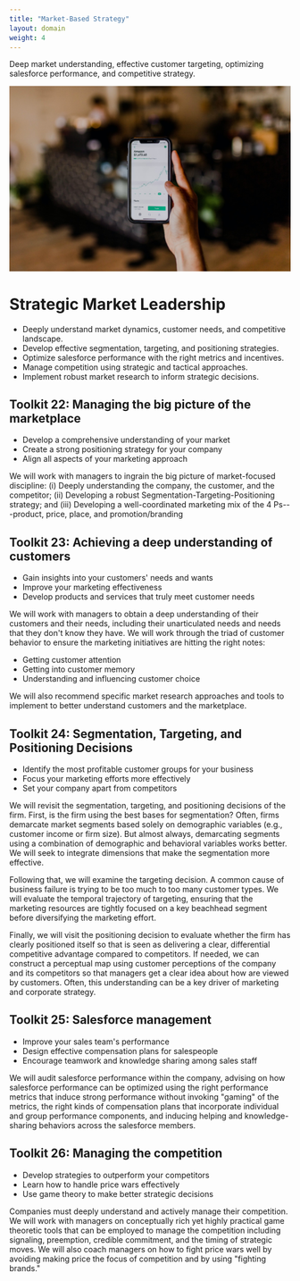 ```yaml
---
title: "Market-Based Strategy"
layout: domain
weight: 4
---
```


Deep market understanding, effective customer targeting, optimizing salesforce performance, and competitive strategy.

![Accounting Services](/images/austin-distel-nGc5RT2HmF0-unsplash.jpg)

# Strategic Market Leadership

- Deeply understand market dynamics, customer needs, and competitive landscape.
- Develop effective segmentation, targeting, and positioning strategies.
- Optimize salesforce performance with the right metrics and incentives.
- Manage competition using strategic and tactical approaches.
- Implement robust market research to inform strategic decisions.

## Toolkit 22: Managing the big picture of the marketplace

- Develop a comprehensive understanding of your market
- Create a strong positioning strategy for your company
- Align all aspects of your marketing approach

We will work with managers to ingrain the big picture of market-focused discipline: (i) Deeply understanding the company, the customer, and the competitor; (ii) Developing a robust Segmentation-Targeting-Positioning strategy; and (iii) Developing a well-coordinated marketing mix of the 4 Ps---product, price, place, and promotion/branding

## Toolkit 23: Achieving a deep understanding of customers

- Gain insights into your customers' needs and wants
- Improve your marketing effectiveness
- Develop products and services that truly meet customer needs

We will work with managers to obtain a deep understanding of their customers and their needs, including their unarticulated needs and needs that they don't know they have. We will work through the triad of customer behavior to ensure the marketing initiatives are hitting the right notes:

- Getting customer attention
- Getting into customer memory
- Understanding and influencing customer choice

We will also recommend specific market research approaches and tools to implement to better understand customers and the marketplace.

## Toolkit 24: Segmentation, Targeting, and Positioning Decisions

- Identify the most profitable customer groups for your business
- Focus your marketing efforts more effectively
- Set your company apart from competitors

We will revisit the segmentation, targeting, and positioning decisions of the firm. First, is the firm using the best bases for segmentation? Often, firms demarcate market segments based solely on demographic variables (e.g., customer income or firm size). But almost always, demarcating segments using a combination of demographic and behavioral variables works better. We will seek to integrate dimensions that make the segmentation more effective.

Following that, we will examine the targeting decision. A common cause of business failure is trying to be too much to too many customer types. We will evaluate the temporal trajectory of targeting, ensuring that the marketing resources are tightly focused on a key beachhead segment before diversifying the marketing effort.

Finally, we will visit the positioning decision to evaluate whether the firm has clearly positioned itself so that is seen as delivering a clear, differential competitive advantage compared to competitors. If needed, we can construct a perceptual map using customer perceptions of the company and its competitors so that managers get a clear idea about how are viewed by customers. Often, this understanding can be a key driver of marketing and corporate strategy.

## Toolkit 25: Salesforce management

- Improve your sales team's performance
- Design effective compensation plans for salespeople
- Encourage teamwork and knowledge sharing among sales staff

We will audit salesforce performance within the company, advising on how salesforce performance can be optimized using the right performance metrics that induce strong performance without invoking "gaming" of the metrics, the right kinds of compensation plans that incorporate individual and group performance components, and inducing helping and knowledge-sharing behaviors across the salesforce members.

## Toolkit 26: Managing the competition

- Develop strategies to outperform your competitors
- Learn how to handle price wars effectively
- Use game theory to make better strategic decisions

Companies must deeply understand and actively manage their competition. We will work with managers on conceptually rich yet highly practical game theoretic tools that can be employed to manage the competition including signaling, preemption, credible commitment, and the timing of strategic moves. We will also coach managers on how to fight price wars well by avoiding making price the focus of competition and by using "fighting brands."
